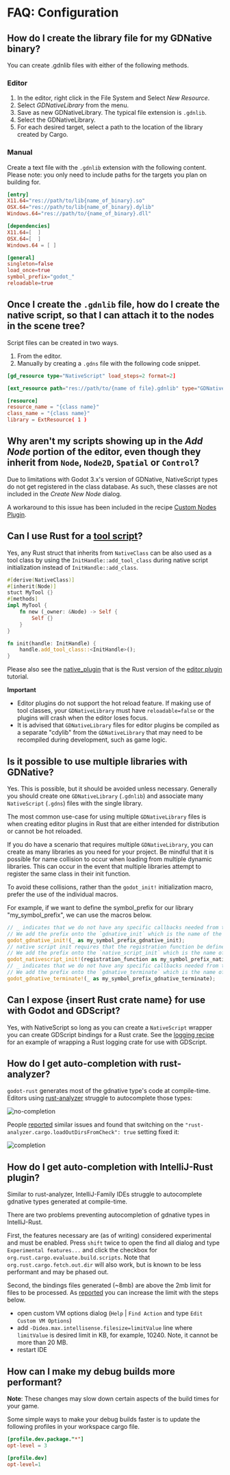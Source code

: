 # FAQ: Configuration

## How do I create the library file for my GDNative binary?

You can create .gdnlib files with either of the following methods.

### Editor

1. In the editor, right click in the File System and Select _New Resource_. 
2. Select _GDNativeLibrary_ from the menu.
3. Save as new GDNativeLibrary. The typical file extension is `.gdnlib`.
4. Select the GDNativeLibrary.
5. For each desired target, select a path to the location of the library created by Cargo.

### Manual

Create a text file with the `.gdnlib` extension with the following content.
Please note: you only need to include paths for the targets you plan on building for.

```toml
[entry]
X11.64="res://path/to/lib{name_of_binary}.so"
OSX.64="res://path/to/lib{name_of_binary}.dylib"
Windows.64="res://path/to/{name_of_binary}.dll"

[dependencies]
X11.64=[  ]
OSX.64=[  ]
Windows.64 = [ ]

[general]
singleton=false
load_once=true
symbol_prefix="godot_"
reloadable=true
```


## Once I create the `.gdnlib` file, how do I create the native script, so that I can attach it to the nodes in the scene tree?

Script files can be created in two ways.

1. From the editor.
2. Manually by creating a `.gdns` file with the following code snippet.
```toml
[gd_resource type="NativeScript" load_steps=2 format=2]

[ext_resource path="res://path/to/{name of file}.gdnlib" type="GDNativeLibrary" id=1]

[resource]
resource_name = "{class name}"
class_name = "{class name}"
library = ExtResource( 1 )
```


## Why aren't my scripts showing up in the _Add Node_ portion of the editor, even though they inherit from  `Node`, `Node2D`, `Spatial` or `Control`?

Due to limitations with Godot 3.x's version of GDNative, NativeScript types do not get registered in the class database. As such, these classes are not included in the _Create New Node_ dialog.

A workaround to this issue has been included in the recipe [Custom Nodes Plugin](../recipes/custom-node-plugin.md).


## Can I use Rust for a [tool script](https://docs.godotengine.org/en/stable/tutorials/misc/running_code_in_the_editor.html)?

Yes, any Rust struct that inherits from `NativeClass` can be also used as a tool class by using the `InitHandle::add_tool_class` during native script initialization instead of `InitHandle::add_class`.

```rust
#[derive(NativeClass)]
#[inherit(Node)]
stuct MyTool {}
#[methods]
impl MyTool {
    fn new (_owner: &Node) -> Self {
        Self {}
    }
}

fn init(handle: InitHandle) {
    handle.add_tool_class::<InitHandle>();
}
```

Please also see the [native_plugin](https://github.com/godot-rust/godot-rust/tree/master/examples/native_plugin) that is the Rust version of the [editor plugin](https://docs.godotengine.org/en/stable/tutorials/plugins/editor/index.html) tutorial.

**Important**

- Editor plugins do not support the hot reload feature. If making use of tool classes, your `GDNativeLibrary` must have `reloadable=false` or the plugins will crash when the editor loses focus.
- It is advised that `GDNativeLibrary` files for editor plugins be compiled as a separate "cdylib" from the `GDNativeLibrary` that may need to be recompiled during development, such as game logic.


## Is it possible to use multiple libraries with GDNative?

Yes. This is possible, but it should be avoided unless necessary. Generally you should create one `GDNativeLibrary` (`.gdnlib`) and associate many `NativeScript` (`.gdns`) files with the single library.

The most common use-case for using multiple `GDNativeLibrary` files is when creating editor plugins in Rust that are either intended for distribution or cannot be hot reloaded.

If you do have a scenario that requires multiple `GDNativeLibrary`, you can create as many libraries as you need for your project. Be mindful that it is possible for name collision to occur when loading from multiple dynamic libraries. This can occur in the event that multiple libraries attempt to register the same class in their init function.

To avoid these collisions, rather than the `godot_init!` initialization macro, prefer the use of the individual macros.

For example, if we want to define the symbol_prefix for our library "my_symbol_prefix", we can use the macros below.

```rust
// _ indicates that we do not have any specific callbacks needed from the engine for initialization. So it will automatically create
// We add the prefix onto the `gdnative_init` which is the name of the callback that Godot will use when attempting to run the library
godot_gdnative_init!(_ as my_symbol_prefix_gdnative_init);
// native script init requires that the registration function be defined. This is commonly named `fn init(init: InitHandle)` in most of the examples
// We add the prefix onto the `native_script_init` which is the name of the callback that Godot will use when attempting to intialize the script classes
godot_nativescript_init!(registration_function as my_symbol_prefix_nativescript_init);
// _ indicates that we do not have any specific callbacks needed from the engine for initialization. So it will automatically create
// We add the prefix onto the `gdnative_terminate` which is the name of the callback that Godot will use when shutting down the library
godot_gdnative_terminate!(_ as my_symbol_prefix_gdnative_terminate);
```

## Can I expose {insert Rust crate name} for use with Godot and GDScript?

Yes, with NativeScript so long as you can create a `NativeScript` wrapper you can create GDScript bindings for a Rust crate. See the [logging recipe](../recipes/logging.md) for an example of wrapping a Rust logging crate for use with GDScript.


## How do I get auto-completion with rust-analyzer?

`godot-rust` generates most of the gdnative type's code at compile-time. Editors using [rust-analyzer](https://github.com/rust-analyzer/rust-analyzer) struggle to autocomplete those types:

![no-completion](img/no-completion.png)


People [reported](https://github.com/rust-analyzer/rust-analyzer/issues/5040) similar issues and found that switching on the `"rust-analyzer.cargo.loadOutDirsFromCheck": true` setting fixed it:

![completion](img/completion.png)


## How do I get auto-completion with IntelliJ-Rust plugin?

Similar to rust-analyzer, IntelliJ-Family IDEs struggle to autocomplete gdnative types generated at compile-time.

There are two problems preventing autocompletion of gdnative types in IntelliJ-Rust.

First, the features necessary are (as of writing) considered experimental and must be enabled. Press `shift` twice to open the find all dialog and type `Experimental features...` and click the checkbox for `org.rust.cargo.evaluate.build.scripts`.  Note that `org.rust.cargo.fetch.out.dir` will also work, but is known to be less performant and may be phased out.

Second, the bindings files generated (~8mb) are above the 2mb limit for files to be processed. As [reported](https://github.com/intellij-rust/intellij-rust/issues/6571#) you can increase the limit with the steps below.
* open custom VM options dialog (`Help` | `Find Action` and type `Edit Custom VM Options`)
* add `-Didea.max.intellisense.filesize=limitValue` line where `limitValue` is desired limit in KB, for example, 10240. Note, it cannot be more than 20 MB.
* restart IDE


## How can I make my debug builds more performant?

**Note**: These changes may slow down certain aspects of the build times for your game.

Some simple ways to make your debug builds faster is to update the following profiles in your workspace cargo file.

```toml
[profile.dev.package."*"]
opt-level = 3

[profile.dev]
opt-level=1
```
